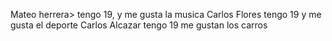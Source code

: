 Mateo herrera> tengo 19, y me gusta la musica
Carlos Flores tengo 19 y me gusta el deporte
Carlos Alcazar tengo 19 me gustan los carros
